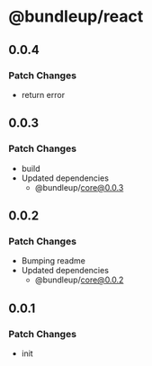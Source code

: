 # @bundleup/react

## 0.0.4

### Patch Changes

- return error

## 0.0.3

### Patch Changes

- build
- Updated dependencies
  - @bundleup/core@0.0.3

## 0.0.2

### Patch Changes

- Bumping readme
- Updated dependencies
  - @bundleup/core@0.0.2

## 0.0.1

### Patch Changes

- init
